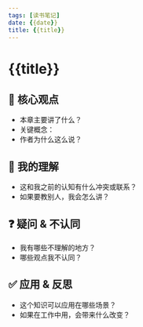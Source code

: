 ```yaml
---
tags: [读书笔记]
date: {{date}}
title: {{title}}
---
```


# {{title}}

## 📖 核心观点
- 本章主要讲了什么？
- 关键概念：
- 作者为什么这么说？

## 🧠 我的理解
- 这和我之前的认知有什么冲突或联系？
- 如果要教别人，我会怎么讲？

## ❓ 疑问 & 不认同
- 我有哪些不理解的地方？
- 哪些观点我不认同？

## ✅ 应用 & 反思
- 这个知识可以应用在哪些场景？
- 如果在工作中用，会带来什么改变？
